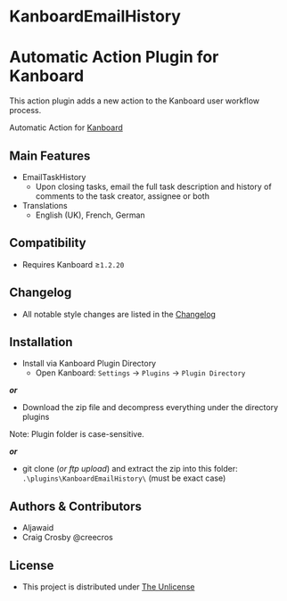 # KanboardEmailHistory

Automatic Action Plugin for Kanboard
==========================

This action plugin adds a new action to the Kanboard user workflow process.

Automatic Action for [Kanboard](https://github.com/fguillot/kanboard "Kanboard - Kanban project management software")


Main Features
-------------

- EmailTaskHistory
  - Upon closing tasks, email the full task description and history of comments to the task creator, assignee or both
- Translations
  - English (UK), French, German


Compatibility
-------------

 - Requires Kanboard ≥`1.2.20`


Changelog
---------

 - All notable style changes are listed in the [Changelog](../main/changelog.md "See changes")


Installation
------------

- Install via Kanboard Plugin Directory
  - Open Kanboard: `Settings` -> `Plugins` -> `Plugin Directory`

**_or_**

- Download the zip file and decompress everything under the directory plugins

Note: Plugin folder is case-sensitive.

**_or_**
- git clone (_or ftp upload_) and extract the zip into this folder: `.\plugins\KanboardEmailHistory\` (must be exact case)


Authors & Contributors
----------------------

- Aljawaid
- Craig Crosby @creecros


License
-------
- This project is distributed under [The Unlicense](../main/LICENSE "Read The Unlicense")

